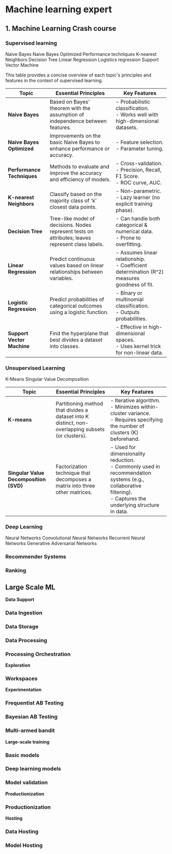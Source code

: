 # Machine learning expert

## 1. Machine Learning Crash course

### Supervised learning

Naive Bayes
Naive Bayes Optimized
Performance techniques
K-nearest Neighbors
Decision Tree
Linear Regression
Logistics regression
Support Vector Machine

This table provides a concise overview of each topic's principles and features in the context of supervised learning.

| Topic                      | Essential Principles                                                                              | Key Features                                                                                    |
| -------------------------- | ------------------------------------------------------------------------------------------------- | ----------------------------------------------------------------------------------------------- |
| **Naive Bayes**            | Based on Bayes' theorem with the assumption of independence between features.                     | - Probabilistic classification. <br> - Works well with high-dimensional datasets.               |
| **Naive Bayes Optimized**  | Improvements on the basic Naive Bayes to enhance performance or accuracy.                         | - Feature selection. <br> - Parameter tuning.                                                   |
| **Performance Techniques** | Methods to evaluate and improve the accuracy and efficiency of models.                            | - Cross-validation. <br> - Precision, Recall, F1 Score. <br> - ROC curve, AUC.                  |
| **K-nearest Neighbors**    | Classify based on the majority class of 'k' closest data points.                                  | - Non-parametric. <br> - Lazy learner (no explicit training phase).                             |
| **Decision Tree**          | Tree-like model of decisions. Nodes represent tests on attributes; leaves represent class labels. | - Can handle both categorical & numerical data. <br> - Prone to overfitting.                    |
| **Linear Regression**      | Predict continuous values based on linear relationships between variables.                        | - Assumes linear relationship. <br> - Coefficient determination (R^2) measures goodness of fit. |
| **Logistic Regression**    | Predict probabilities of categorical outcomes using a logistic function.                          | - Binary or multinomial classification. <br> - Outputs probabilities.                           |
| **Support Vector Machine** | Find the hyperplane that best divides a dataset into classes.                                     | - Effective in high-dimensional spaces. <br> - Uses kernel trick for non-linear data.           |

### Unsupervised Learning

K-Means
Singular Value Decomposition

| Topic                                  | Essential Principles                                                                               | Key Features                                                                                                                                                           |
| -------------------------------------- | -------------------------------------------------------------------------------------------------- | ---------------------------------------------------------------------------------------------------------------------------------------------------------------------- |
| **K-means**                            | Partitioning method that divides a dataset into K distinct, non-overlapping subsets (or clusters). | - Iterative algorithm. <br> - Minimizes within-cluster variance. <br> - Requires specifying the number of clusters (K) beforehand.                                     |
| **Singular Value Decomposition (SVD)** | Factorization technique that decomposes a matrix into three other matrices.                        | - Used for dimensionality reduction. <br> - Commonly used in recommendation systems (e.g., collaborative filtering). <br> - Captures the underlying structure in data. |

### Deep Learning

Neural Networks
Convolutional Neural Networks
Recurrent Neural Networks
Generative Adversarial Networks

### Recommender Systems

### Ranking

## Large Scale ML

**Data Support**

### Data Ingestion

### Data Storage

### Data Processing

### Processing Orchestration

**Exploration**

### Workspaces

**Experimentation**

### Frequentist AB Testing

### Bayesian AB Testing

### Multi-armed bandit

**Large-scale training**

### Basic models

### Deep learning models

### Model validation

**Productionization**

### Productionization

**Hosting**

### Data Hosting

### Model Hosting
